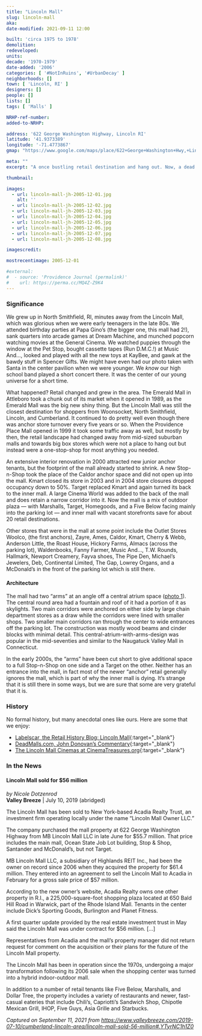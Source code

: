 ```yaml
---
title: "Lincoln Mall"
slug: lincoln-mall
aka:
date-modified: 2021-09-11 12:00

built: 'circa 1975 to 1978'
demolition:
redeveloped:
units:
decade: '1970-1979'
date-added: '2006'
categories: [ '#NotInRuins', '#UrbanDecay' ]
neighborhoods: []
town: [ 'Lincoln, RI' ]
designers: []
people: []
lists: []
tags: [ 'Malls' ]

NRHP-ref-number:
added-to-NRHP:

address: '622 George Washington Highway, Lincoln RI'
latitude: '41.9373389'
longitude: '-71.4773867'
gmap: "https://www.google.com/maps/place/622+George+Washington+Hwy,+Lincoln,+RI+02865/@41.9373389,-71.4773867,17z/data=!3m1!4b1!4m5!3m4!1s0x89e44244222e1a1b:0x555815243b1c69d4!8m2!3d41.9373389!4d-71.475198"

meta: ""
excerpt: "A once bustling retail destination and hang out. Now, a dead mall? Not quite yet…"

thumbnail:

images:
  - url: lincoln-mall-jh-2005-12-01.jpg
    alt: ''
  - url: lincoln-mall-jh-2005-12-02.jpg
  - url: lincoln-mall-jh-2005-12-03.jpg
  - url: lincoln-mall-jh-2005-12-04.jpg
  - url: lincoln-mall-jh-2005-12-05.jpg
  - url: lincoln-mall-jh-2005-12-06.jpg
  - url: lincoln-mall-jh-2005-12-07.jpg
  - url: lincoln-mall-jh-2005-12-08.jpg

imagescredit:

mostrecentimage: 2005-12-01

#external:
#  - source: 'Providence Journal (permalink)'
#    url: https://perma.cc/MQ4Z-Z9K4
---
```


### Significance

We grew up in North Smithfield, RI, minutes away from the Lincoln Mall, which was glorious when we were early teenagers in the late 80s. We attended birthday parties at Papa Gino’s (the bigger one, this mall had 2!), sank quarters into arcade games at Dream Machine, and munched popcorn watching movies at the General Cinema. We watched puppies through the window at the Pet Stop, bought cassette tapes (Run D.M.C.!) at Music And…, looked and played with all the new toys at KayBee, and gawk at the bawdy stuff in Spencer Gifts. We might have even had our photo taken with Santa in the center pavilion when we were younger. We _know_ our high school band played a short concert there. It was the center of our young universe for a short time. 

What happened? Retail changed and grew in the area. The Emerald Mall in Attleboro took a chunk out of its market when it opened in 1989, as the Emerald Mall was the big new shiny thing. But the Lincoln Mall was still the closest destination for shoppers from Woonsocket, North Smithfield, Lincoln, and Cumberland. It continued to do pretty well even though there was anchor store turnover every five years or so. When the Providence Place Mall opened in 1999 it took some traffic away as well, but mostly by then, the retail landscape had changed away from mid-sized suburban malls and towards big box stores which were not a place to hang out but instead were a one-stop-shop for most anything you needed. 

An extensive interior renovation in 2000 attracted new junior anchor tenants, but the footprint of the mall already started to shrink. A new Stop-n-Shop took the place of the Caldor anchor space and did not open up into the mall. Kmart closed its store in 2003 and in 2004 store closures dropped occupancy down to 50%. Target replaced Kmart and again turned its back to the inner mall. A large Cinema World was added to the back of the mall and does retain a narrow corridor into it. Now the mall is a mix of outdoor plaza — with Marshalls, Target, Homegoods, and a Five Below facing mainly into the parking lot — and inner mall with vacant storefronts save for about 20 retail destinations. 

Other stores that were in the mall at some point include the Outlet Stores Woolco, (the first anchors), Zayre, Ames, Caldor, Kmart, Cherry & Webb, Anderson Little, the Roast House, Hickory Farms, Almacs (across the parking lot), Waldenbooks, Fanny Farmer, Music And…, T.W. Rounds, Hallmark, Newport Creamery, Fayva shoes, The Pipe Den, Michael’s Jewelers, Deb, Continental Limited, The Gap, Lowrey Organs, and a McDonald’s in the front of the parking lot which is still there.


#### Architecture

The mall had two “arms” at an angle off a central atrium space ([photo 1](#photo-lincoln-mall-jh-2005-12-01)). The central round area had a fountain and roof of it had a portion of it as skylights. Two main corridors were anchored on either side by large chain department stores as a draw while the corridors were lined with smaller shops. Two smaller main corridors ran through the center to wide entrances off the parking lot. The construction was mostly wood beams and cinder blocks with minimal detail. This central-atrium-with-arms-design was popular in the mid-seventies and similar to the Naugatuck Valley Mall in Connecticut. 

In the early 2000s, the “arms” have been cut short to give additional space to a full Stop-n-Shop on one side and a Target on the other. Neither has an entrance into the mall, in fact most of the newer “anchor” retail generally ignores the mall, which is part of why the inner mall is dying. It’s strange that it is still there in some ways, but we are sure that some are very grateful that it is. 


### History

No formal history, but many anecdotal ones like ours. Here are some that we enjoy:

+ [Labelscar, the Retail History Blog: Lincoln Mall](http://www.labelscar.com/rhode-island/lincoln-mall){:target="_blank"}
+ [DeadMalls.com, John Donovan’s Commentary](http://www.deadmalls.com/malls/lincoln_mall_ri.html){:target="_blank"}
+ [The Lincoln Mall Cinemas at CinemaTreasures.org](http://cinematreasures.org/theaters/6779){:target="_blank"}


### In the News

#### Lincoln Mall sold for $56 million

_by Nicole Dotzenrod_  
**Valley Breeze** | July 10, 2019 (abridged)

The Lincoln Mall has been sold to New York-based Acadia Realty Trust, an investment firm operating locally under the name “Lincoln Mall Owner LLC.”

The company purchased the mall property at 622 George Washington Highway from MB Lincoln Mall LLC in late June for $55.7 million. That price includes the main mall, Ocean State Job Lot building, Stop & Shop, Santander and McDonald’s, but not Target.

MB Lincoln Mall LLC, a subsidiary of Highlands REIT Inc., had been the owner on record since 2006 when they acquired the property for $61.4 million. They entered into an agreement to sell the Lincoln Mall to Acadia in February for a gross sale price of $57 million.

According to the new owner’s website, Acadia Realty owns one other property in R.I., a 225,000-square-foot shopping plaza located at 650 Bald Hill Road in Warwick, part of the Rhode Island Mall. Tenants in the center include Dick’s Sporting Goods, Burlington and Planet Fitness.

A first quarter update provided by the real estate investment trust in May said the Lincoln Mall was under contract for $56 million. […]

Representatives from Acadia and the mall’s property manager did not return request for comment on the acquisition or their plans for the future of the Lincoln Mall property.

The Lincoln Mall has been in operation since the 1970s, undergoing a major transformation following its 2006 sale when the shopping center was turned into a hybrid indoor-outdoor mall.

In addition to a number of retail tenants like Five Below, Marshalls, and Dollar Tree, the property includes a variety of restaurants and newer, fast-casual eateries that include Chili’s, Capriotti’s Sandwich Shop, Chipotle Mexican Grill, IHOP, Five Guys, Asia Grille and Starbucks.

_Captured on September 11, 2021 from https://www.valleybreeze.com/2019-07-10/cumberland-lincoln-area/lincoln-mall-sold-56-million#.YTyrNC1h1Z0_
